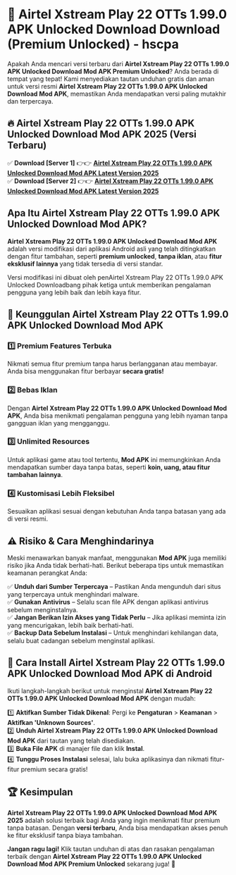 # 🎯 Airtel Xstream Play 22 OTTs 1.99.0 APK Unlocked Download  Download (Premium Unlocked) -  hscpa

Apakah Anda mencari versi terbaru dari **Airtel Xstream Play 22 OTTs 1.99.0 APK Unlocked Download Mod APK Premium Unlocked**? Anda berada di tempat yang tepat! Kami menyediakan tautan unduhan gratis dan aman untuk versi resmi **Airtel Xstream Play 22 OTTs 1.99.0 APK Unlocked Download Mod APK**, memastikan Anda mendapatkan versi paling mutakhir dan terpercaya.

## 🔥 Airtel Xstream Play 22 OTTs 1.99.0 APK Unlocked Download Mod APK 2025 (Versi Terbaru)

✅ **Download [Server 1]** 👉👉 [**Airtel Xstream Play 22 OTTs 1.99.0 APK Unlocked Download Mod APK Latest Version 2025**](https://momento.my/?title=Airtel_Xstream_Play_22_OTTs_1.99.0_APK_Unlocked_Download)  
✅ **Download [Server 2]** 👉👉 [**Airtel Xstream Play 22 OTTs 1.99.0 APK Unlocked Download Mod APK Latest Version 2025**](https://momento.my/?title=Airtel_Xstream_Play_22_OTTs_1.99.0_APK_Unlocked_Download)  

## Apa Itu Airtel Xstream Play 22 OTTs 1.99.0 APK Unlocked Download Mod APK?

**Airtel Xstream Play 22 OTTs 1.99.0 APK Unlocked Download Mod APK** adalah versi modifikasi dari aplikasi Android asli yang telah ditingkatkan dengan fitur tambahan, seperti **premium unlocked**, **tanpa iklan**, atau **fitur eksklusif lainnya** yang tidak tersedia di versi standar.

Versi modifikasi ini dibuat oleh penAirtel Xstream Play 22 OTTs 1.99.0 APK Unlocked Downloadbang pihak ketiga untuk memberikan pengalaman pengguna yang lebih baik dan lebih kaya fitur.

## 🎯 Keunggulan Airtel Xstream Play 22 OTTs 1.99.0 APK Unlocked Download Mod APK

### 1️⃣ Premium Features Terbuka
Nikmati semua fitur premium tanpa harus berlangganan atau membayar. Anda bisa menggunakan fitur berbayar **secara gratis!**

### 2️⃣ Bebas Iklan
Dengan **Airtel Xstream Play 22 OTTs 1.99.0 APK Unlocked Download Mod APK**, Anda bisa menikmati pengalaman pengguna yang lebih nyaman tanpa gangguan iklan yang mengganggu.

### 3️⃣ Unlimited Resources
Untuk aplikasi game atau tool tertentu, **Mod APK** ini memungkinkan Anda mendapatkan sumber daya tanpa batas, seperti **koin, uang, atau fitur tambahan lainnya**.

### 4️⃣ Kustomisasi Lebih Fleksibel
Sesuaikan aplikasi sesuai dengan kebutuhan Anda tanpa batasan yang ada di versi resmi.

## ⚠️ Risiko & Cara Menghindarinya

Meski menawarkan banyak manfaat, menggunakan **Mod APK** juga memiliki risiko jika Anda tidak berhati-hati. Berikut beberapa tips untuk memastikan keamanan perangkat Anda:

✅ **Unduh dari Sumber Terpercaya** – Pastikan Anda mengunduh dari situs yang terpercaya untuk menghindari malware.  
✅ **Gunakan Antivirus** – Selalu scan file APK dengan aplikasi antivirus sebelum menginstalnya.  
✅ **Jangan Berikan Izin Akses yang Tidak Perlu** – Jika aplikasi meminta izin yang mencurigakan, lebih baik berhati-hati.  
✅ **Backup Data Sebelum Instalasi** – Untuk menghindari kehilangan data, selalu buat cadangan sebelum menginstal aplikasi.

## 📌 Cara Install Airtel Xstream Play 22 OTTs 1.99.0 APK Unlocked Download Mod APK di Android

Ikuti langkah-langkah berikut untuk menginstal **Airtel Xstream Play 22 OTTs 1.99.0 APK Unlocked Download Mod APK** dengan mudah:

1️⃣ **Aktifkan Sumber Tidak Dikenal**: Pergi ke **Pengaturan** > **Keamanan** > **Aktifkan 'Unknown Sources'**.  
2️⃣ **Unduh Airtel Xstream Play 22 OTTs 1.99.0 APK Unlocked Download Mod APK** dari tautan yang telah disediakan.  
3️⃣ **Buka File APK** di manajer file dan klik **Instal**.  
4️⃣ **Tunggu Proses Instalasi** selesai, lalu buka aplikasinya dan nikmati fitur-fitur premium secara gratis!

## 🏆 Kesimpulan

**Airtel Xstream Play 22 OTTs 1.99.0 APK Unlocked Download Mod APK 2025** adalah solusi terbaik bagi Anda yang ingin menikmati fitur premium tanpa batasan. Dengan **versi terbaru**, Anda bisa mendapatkan akses penuh ke fitur eksklusif tanpa biaya tambahan.

**Jangan ragu lagi!** Klik tautan unduhan di atas dan rasakan pengalaman terbaik dengan **Airtel Xstream Play 22 OTTs 1.99.0 APK Unlocked Download Mod APK Premium Unlocked** sekarang juga! 🚀
